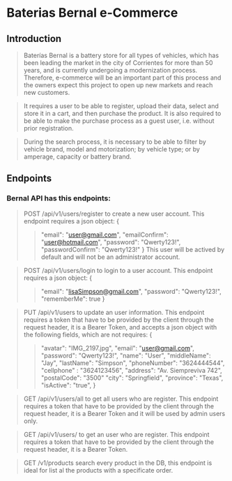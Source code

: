# Baterias Bernal e-Commerce

## Introduction

> Baterías Bernal is a battery store for all types of vehicles, which has been leading the market in the city of Corrientes for more than 50 years, and is currently undergoing a modernization process. Therefore, e-commerce will be an important part of this process and the owners expect this project to open up new markets and reach new customers.

> It requires a user to be able to register, upload their data, select and store it in a cart, and then purchase the product. It is also required to be able to make the purchase process as a guest user, i.e. without prior registration.

> During the search process, it is necessary to be able to filter by vehicle brand, model and motorization; by vehicle type; or by amperage, capacity or battery brand.

## Endpoints

### Bernal API has this endpoints:

> POST /api/v1/users/register to create a new user account. This endpoint requires a json object: {
>
> > "email": "user@gmail.com",
> > "emailConfirm": "user@hotmail.com",
> > "password": "Qwerty123!",
> > "passwordConfirm": "Qwerty123!"
> > }
> > This user will be actived by default and will not be an administrator account.

> POST /api/v1/users/login to login to a user account. This endpoint requires a json object: {
>
> > "email": "lisaSimpson@gmail.com",
> > "password": "Qwerty123!",
> > "rememberMe": true
> > }

> PUT /api/v1/users to update an user information. This endpoint requires a token that have to be provided by the client through the request header, it is a Bearer Token, and accepts a json object with the following fields, which are not requires: {
>
> > "avatar": "IMG_2197.jpg",
> > "email": "user@gmail.com",
> > "password": "Qwerty123!",
> > "name": "User",
> > "middleName": "Jay",
> > "lastName": "Simpson",
> > "phoneNumber": "3624444544",
> > "cellphone" : "3624123456",
> > "address": "Av. Siempreviva 742",
> > "postalCode": "3500"
> > "city": "Springfield",
> > "province": "Texas",
> > "isActive": "true",
> > }

> GET /api/v1/users/all to get all users who are register. This endpoint requires a token that have to be provided by the client through the request header, it is a Bearer Token and it will be used by admin users only.

> GET /api/v1/users/ to get an user who are register. This endpoint requires a token that have to be provided by the client through the request header, it is a Bearer Token.

> GET /v1/products search every product in the DB, this endpoint is ideal for list al the products with a specificate order.
